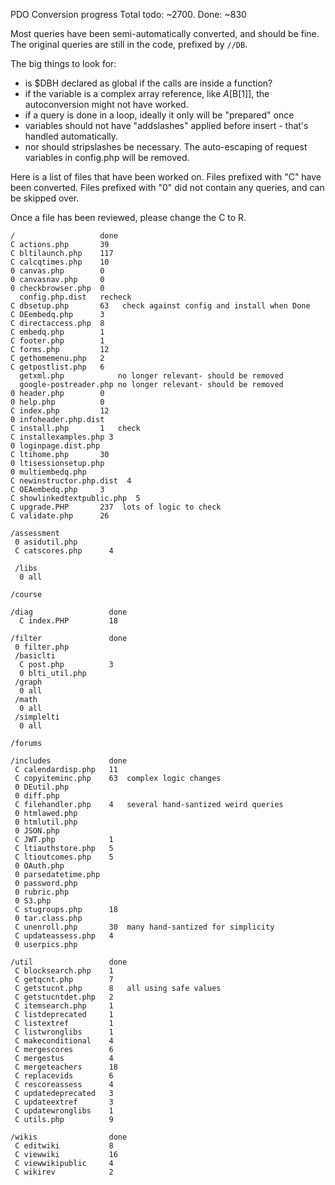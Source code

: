PDO Conversion progress
Total todo: ~2700.  Done: ~830

Most queries have been semi-automatically converted, and should be fine.  The
original queries are still in the code, prefixed by `//DB`.

The big things to look for:
- is $DBH declared as global if the calls are inside a function?
- if the variable is a complex array reference, like $A[$B[1]], the autoconversion
  might not have worked.
- if a query is done in a loop, ideally it only will be "prepared" once
- variables should not have "addslashes" applied before insert - that's handled automatically.
- nor should stripslashes be necessary. The auto-escaping of request variables in config.php will be removed.

Here is a list of files that have been worked on.  Files prefixed with "C" have been converted.
Files prefixed with "0" did not contain any queries, and can be skipped over.

Once a file has been reviewed, please change the C to R.

````
/                   done
C actions.php       39
C bltilaunch.php    117
C calcqtimes.php    10
0 canvas.php        0
0 canvasnav.php     0
0 checkbrowser.php  0
  config.php.dist   recheck
C dbsetup.php       63   check against config and install when Done
C DEembedq.php      3
C directaccess.php  8
C embedq.php        1
C footer.php        1
C forms.php         12
C gethomemenu.php   2
C getpostlist.php   6
  getxml.php            no longer relevant- should be removed
  google-postreader.php no longer relevant- should be removed
0 header.php        0
0 help.php          0
C index.php         12
0 infoheader.php.dist
C install.php       1   check
C installexamples.php 3
0 loginpage.dist.php
C ltihome.php       30
0 ltisessionsetup.php
0 multiembedq.php
C newinstructor.php.dist  4
C OEAembedq.php     3
C showlinkedtextpublic.php  5
C upgrade.PHP       237  lots of logic to check
C validate.php      26

/assessment
 0 asidutil.php
 C catscores.php      4

 /libs
  0 all

/course

/diag                 done
  C index.PHP         18

/filter               done
 0 filter.php
 /basiclti
  C post.php          3
  0 blti_util.php
 /graph
  0 all
 /math
  0 all
 /simplelti
  0 all  

/forums

/includes             done
 C calendardisp.php   11
 C copyiteminc.php    63  complex logic changes
 0 DEutil.php
 0 diff.php
 C filehandler.php    4   several hand-santized weird queries
 0 htmlawed.php
 0 htmlutil.php
 0 JSON.php
 C JWT.php            1
 C ltiauthstore.php   5
 C ltioutcomes.php    5
 0 OAuth.php
 0 parsedatetime.php
 0 password.php
 0 rubric.php
 0 S3.php
 C stugroups.php      18
 0 tar.class.php  
 C unenroll.php       30  many hand-santized for simplicity
 C updateassess.php   4
 0 userpics.php   

/util                 done
 C blocksearch.php    1
 C getqcnt.php        7
 C getstucnt.php      8   all using safe values
 C getstucntdet.php   2
 C itemsearch.php     1
 C listdeprecated     1
 C listextref         1
 C listwronglibs      1
 C makeconditional    4
 C mergescores        6
 C mergestus          4
 C mergeteachers      18
 C replacevids        6
 C rescoreassess      4
 C updatedeprecated   3
 C updateextref       3
 C updatewronglibs    1
 C utils.php          9

/wikis                done
 C editwiki           8
 C viewwiki           16
 C viewwikipublic     4
 C wikirev            2
````
